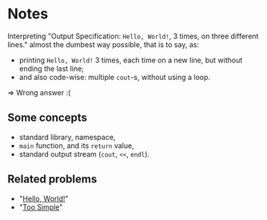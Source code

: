 # Notes

Interpreting "Output Specification: `Hello, World!`, 3 times, on three different lines."
almost the dumbest way possible, that is to say, as:

- printing `Hello, World!` 3 times, each time on a new line, but without ending the last line;
- and also code-wise: multiple `cout`-s, without using a loop.

⇒ Wrong answer :(

## Some concepts

* standard library, namespace,
* `main` function, and its `return` value,
* standard output stream (`cout`, `<<`, `endl`).

## Related problems

* "[Hello, World!](https://dmoj.ca/problem/helloworld)"
* "[Too Simple](https://dmoj.ca/problem/toosimple)"
